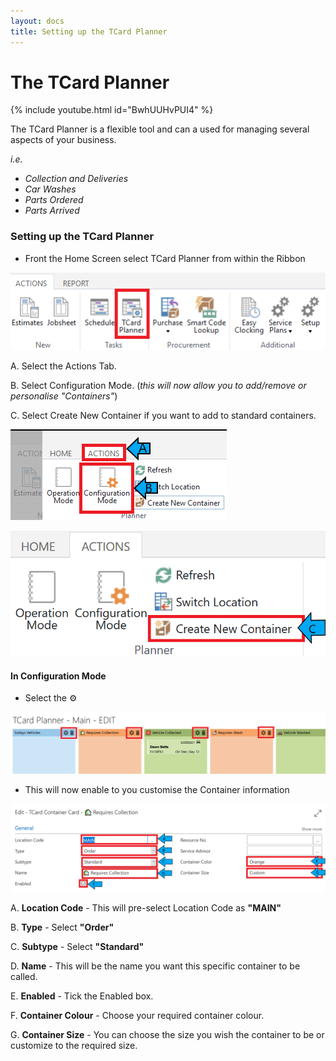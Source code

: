 ```yaml
---
layout: docs
title: Setting up the TCard Planner 
---
```


#   The TCard Planner 

{% include youtube.html id="BwhUUHvPUI4" %}

The TCard Planner is a flexible tool and can a used for managing several aspects of your business. <br>

*i.e.* <br>
 *  *Collection and Deliveries*<br>
 *  *Car Washes* <br>
*    *Parts Ordered*<br>
 *  *Parts Arrived*<br>

 ###    Setting up the TCard Planner
 
 *  Front the Home Screen select TCard Planner from within the Ribbon   

 ![](media/garagehive-t-card-planner1.png)

 A. Select the Actions Tab. 

 B. Select Configuration Mode. (*this will now allow you to add/remove or personalise "Containers"*)

C.  Select Create New Container if you want to add to standard containers. 

![](media/garagehive-t-card-planner2.png)

![](media/garagehive-t-card-planner3.png)

####    **In Configuration Mode**

*   Select the ⚙ 

![](media/garagehive-t-card-planner4.png)

*   This will now enable to you customise the Container information

![](media/garagehive-t-card-planner5.png)

A. **Location Code**    - This will pre-select Location Code as **"MAIN"** 

B.  **Type** - Select **"Order"**

C.  **Subtype** - Select **"Standard"**

D.  **Name** - This will be the name you want this specific container to be called. 

E.  **Enabled** - Tick the Enabled box. 

F.  **Container Colour** - Choose your required container colour.  

G.  **Container Size** - You can choose the size you wish the container to be or customize to the required size. 





